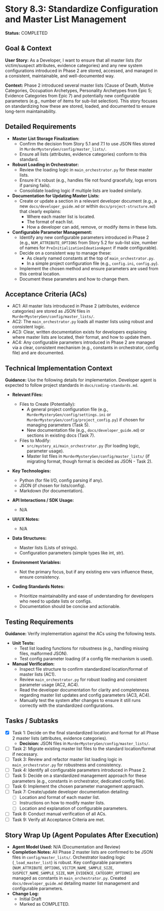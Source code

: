 # Story 8.3: Standardize Configuration and Master List Management

**Status:** COMPLETED

## Goal & Context

**User Story:** As a Developer, I want to ensure that all master lists (for victim/suspect attributes, evidence categories) and any new system configurations introduced in Phase 2 are stored, accessed, and managed in a consistent, maintainable, and well-documented way.

**Context:** Phase 2 introduced several master lists (Cause of Death, Motive Categories, Occupation Archetypes, Personality Archetypes from Epic 5; Evidence Categories from Epic 7) and potentially new configurable parameters (e.g., number of items for sub-list selection). This story focuses on standardizing how these are stored, loaded, and documented to ensure long-term maintainability.

## Detailed Requirements

- **Master List Storage Finalization:**
    - Confirm the decision from Story 5.1 and 7.1 to use JSON files stored in `MurderMysteryGen/config/master_lists/`.
    - Ensure all lists (attributes, evidence categories) conform to this standard.
- **Robust Loading in Orchestrator:**
    - Review the loading logic in `main_orchestrator.py` for these master lists.
    - Ensure it's robust (e.g., handles file not found gracefully, logs errors if parsing fails).
    - Consolidate loading logic if multiple lists are loaded similarly.
- **Documentation for Updating Master Lists:**
    - Create or update a section in a relevant developer document (e.g., a new `docs/developer_guide.md` or within `docs/project-structure.md`) that clearly explains:
        - Where each master list is located.
        - The format of each list.
        - How a developer can add, remove, or modify items in these lists.
- **Configurable Parameter Management:**
    - Identify any new configurable parameters introduced in Phase 2 (e.g., `NUM_ATTRIBUTE_OPTIONS` from Story 5.2 for sub-list size, number of names for `PreInitializationIdeationAgent` if made configurable).
    - Decide on a consistent way to manage these:
        - As clearly named constants at the top of `main_orchestrator.py`.
        - In a simple project configuration file (e.g., `config.ini`, `config.py`).
    - Implement the chosen method and ensure parameters are used from this central location.
    - Document these parameters and how to change them.

## Acceptance Criteria (ACs)

- AC1: All master lists introduced in Phase 2 (attributes, evidence categories) are stored as JSON files in `MurderMysteryGen/config/master_lists/`.
- AC2: The `main_orchestrator.py` loads all master lists using robust and consistent logic.
- AC3: Clear, written documentation exists for developers explaining where master lists are located, their format, and how to update them.
- AC4: Any configurable parameters introduced in Phase 2 are managed via a clear, consistent mechanism (e.g., constants in orchestrator, config file) and are documented.

## Technical Implementation Context

**Guidance:** Use the following details for implementation. Developer agent is expected to follow project standards in `docs/coding-standards.md`.

- **Relevant Files:**
  - Files to Create (Potentially):
    - A general project configuration file (e.g., `MurderMysteryGen/config/settings.ini` or `MurderMysteryGen/config/project_config.py`) if chosen for managing parameters (Task 5).
    - New documentation file (e.g., `docs/developer_guide.md`) or sections in existing docs (Task 7).
  - Files to Modify:
    - `src/mystery_ai/main_orchestrator.py` (for loading logic, parameter usage).
    - Master list files in `MurderMysteryGen/config/master_lists/` (if migrating format, though format is decided as JSON - Task 2).

- **Key Technologies:**
  - Python (for file I/O, config parsing if any).
  - JSON (if chosen for lists/config).
  - Markdown (for documentation).

- **API Interactions / SDK Usage:**
  - N/A

- **UI/UX Notes:**
  - N/A

- **Data Structures:**
  - Master lists (Lists of strings).
  - Configuration parameters (simple types like int, str).

- **Environment Variables:**
  - Not the primary focus, but if any existing env vars influence these, ensure consistency.

- **Coding Standards Notes:**
  - Prioritize maintainability and ease of understanding for developers who need to update lists or configs.
  - Documentation should be concise and actionable.

## Testing Requirements

**Guidance:** Verify implementation against the ACs using the following tests.

- **Unit Tests:**
  - Test list loading functions for robustness (e.g., handling missing files, malformed JSON).
  - Test config parameter loading (if a config file mechanism is used).
- **Manual Verification:**
  - Inspect file structure to confirm standardized location/format of master lists (AC1).
  - Review `main_orchestrator.py` for robust loading and consistent parameter usage (AC2, AC4).
  - Read the developer documentation for clarity and completeness regarding master list updates and config parameters (AC3, AC4).
  - Manually test the system after changes to ensure it still runs correctly with the standardized configurations.

## Tasks / Subtasks

- [x] Task 1: Decide on the final standardized location and format for all Phase 2 master lists (attributes, evidence categories).
  - **Decision:** JSON files in `MurderMysteryGen/config/master_lists/`.
- [ ] Task 2: Migrate existing master list files to the standard location/format if necessary.
- [ ] Task 3: Review and refactor master list loading logic in `main_orchestrator.py` for robustness and consistency.
- [ ] Task 4: Identify all configurable parameters introduced in Phase 2.
- [ ] Task 5: Decide on a standardized management approach for these parameters (e.g., constants in orchestrator, dedicated config file).
- [ ] Task 6: Implement the chosen parameter management approach.
- [ ] Task 7: Create/update developer documentation detailing:
    - [ ] Location and format of each master list.
    - [ ] Instructions on how to modify master lists.
    - [ ] Location and explanation of configurable parameters.
- [ ] Task 8: Conduct manual verification of all ACs.
- [ ] Task 9: Verify all Acceptance Criteria are met.

## Story Wrap Up (Agent Populates After Execution)

- **Agent Model Used:** N/A (Documentation and Review)
- **Completion Notes:** All Phase 2 master lists are confirmed to be JSON files in `config/master_lists/`. Orchestrator loading logic (`_load_master_list`) is robust. Key configurable parameters (`NUM_ATTRIBUTE_OPTIONS`, `VICTIM_NAME_SAMPLE_SIZE`, `SUSPECT_NAME_SAMPLE_SIZE`, `NUM_EVIDENCE_CATEGORY_OPTIONS`) are managed as constants in `main_orchestrator.py`. Created `docs/developer_guide.md` detailing master list management and configurable parameters.
- **Change Log:**
  - Initial Draft
  - Marked as COMPLETED. 